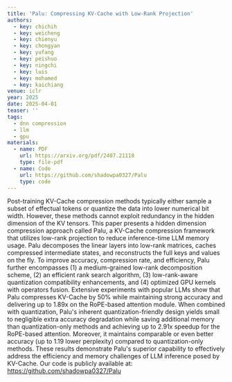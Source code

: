 ```yaml
---
title: 'Palu: Compressing KV-Cache with Low-Rank Projection'
authors:
  - key: chichih
  - key: weicheng
  - key: chienyu
  - key: chongyan
  - key: yufang
  - key: peishuo
  - key: ningchi
  - key: luis
  - key: mohamed
  - key: kaichiang
venue: iclr
year: 2025
date: 2025-04-01
teaser: ''
tags:
  - dnn compression
  - llm
  - gpu
materials:
  - name: PDF
    url: https://arxiv.org/pdf/2407.21118
    type: file-pdf
  - name: Code
    url: https://github.com/shadowpa0327/Palu
    type: code
---
```

Post-training KV-Cache compression methods typically either sample a subset of effectual tokens or quantize the data into lower numerical bit width. However, these methods cannot exploit redundancy in the hidden dimension of the KV tensors. This paper presents a hidden dimension compression approach called Palu, a KV-Cache compression framework that utilizes low-rank projection to reduce inference-time LLM memory usage. Palu decomposes the linear layers into low-rank matrices, caches compressed intermediate states, and reconstructs the full keys and values on the fly. To improve accuracy, compression rate, and efficiency, Palu further encompasses (1) a medium-grained low-rank decomposition scheme, (2) an efficient rank search algorithm, (3) low-rank-aware quantization compatibility enhancements, and (4) optimized GPU kernels with operators fusion. Extensive experiments with popular LLMs show that Palu compresses KV-Cache by 50% while maintaining strong accuracy and delivering up to 1.89x on the RoPE-based attention module. When combined with quantization, Palu's inherent quantization-friendly design yields small to negligible extra accuracy degradation while saving additional memory than quantization-only methods and achieving up to 2.91x speedup for the RoPE-based attention. Moreover, it maintains comparable or even better accuracy (up to 1.19 lower perplexity) compared to quantization-only methods. These results demonstrate Palu's superior capability to effectively address the efficiency and memory challenges of LLM inference posed by KV-Cache. Our code is publicly available at: https://github.com/shadowpa0327/Palu
